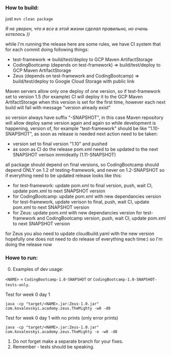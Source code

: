 ### How to build:
just `mvn clean package`

_Я не уверен, что я все в этой жизни сделал правильно, но очень хотелось ))_

while I'm running the release here are some rules, we have CI system that for each commit doing following things:

* test-framework => build/test/deploy to GCP Maven ArtifactStorage
* CodingBootcamp (depends on test-framework) => build/test/deploy to GCP Maven ArtifactStorage
* Zeus (depends on test-framework and CodingBootcamp) => build/test/deploy to Google Cloud Storage with public link

Maven servers allow only one deploy of one version, so if test-framework set to version 1.5 (for example) CI will deploy it to the GCP Maven ArtifactStorage when this version is set for the first time, however each next build will fail with message "version already exist"

so version always have suffix "-SNAPSHOT", in this case Maven repository will allow deploy same version again and again
so while development is happening, version of, for example "test-framework" should be like "1.10-SNAPSHOT", as soon as release is needed next action need to be taken:

* version set to final version "1.10" and pushed
* as soon as CI do the release pom.xml need to be updated to the next SNAPSHOT verison immideatly (1.11-SNAPSHOT)

all package should depend on final versions, so CodingBootcamp should depend ONLY on 1.2 of testing-framework, and never on 1.2-SNAPSHOT
so if everything need to be updated release looks like this:

* for test-framework: update pom.xml to final version, push, wait CI, update pom.xml to next SNAPSHOT version
* for CodingBootcamp: update pom.xml with new dependancies version for test-framework, update verison to final, push, wait CI, update pom.xml to next SNAPSHOT version
* for Zeus: update pom.xml with new dependancies version for test-framework and CodingBootcamp version, push, wait CI, update pom.xml to next SNAPSHOT version

for Zeus you also need to update cloudbuild.yaml with the new version
hopefully one does not need to do release of everything each time:)
so I'm doing the release now

### Howe to run:
0. Examples of dev usage:

`<NAME>` = `CodingBootcamp-1.0-SNAPSHOT` or `CodingBootcamp-1.0-SNAPSHOT-tests-only`.

Test for week 0 day 1

`java -cp "target/<NAME>.jar:Zeus-1.0.jar" com.kovalevskyi.academy.zeus.TheMighty -w0 -d0`

Test for week 0 day 1 with no prints (only error prints)

`java -cp "target/<NAME>.jar:Zeus-1.0.jar" com.kovalevskyi.academy.zeus.TheMighty -e -w0 -d0`

1. Do not forget make a separate branch for your fixes.
2. Remember - tests should be speaking.